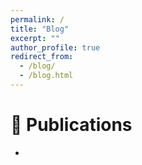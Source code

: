 ```yaml
---
permalink: /
title: "Blog"
excerpt: ""
author_profile: true
redirect_from: 
  - /blog/
  - /blog.html
---
```


<span class='anchor' id='publications'></span>

# 📝 Publications 
-
